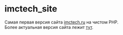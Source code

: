 # imctech_site
Самая первая версия сайта <a href="https://imctech.ru">imctech.ru</a> на чистом PHP.
<br>
Более актуальная версия сайта лежит <a href="https://github.com/TooMuchRuss1a/imctech-laravel">тут</a>.
